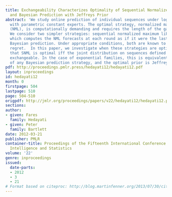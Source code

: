 ```yaml
---
title: Exchangeability Characterizes Optimality of Sequential Normalized Maximum Likelihood
  and Bayesian Prediction with Jeffreys Prior
abstract: 'We study online prediction of individual sequences under logarithmic loss
  with parametric constant experts. The optimal strategy, normalized maximum likelihood
  (NML), is computationally demanding and requires the length of the game to be known.
  We consider two simpler strategies: sequential normalized maximum likelihood (SNML),
  which computes the NML forecasts at each round as if it were the last round, and
  Bayesian prediction. Under appropriate conditions, both are known to achieve near-optimal
  regret.  In this paper, we investigate when these strategies are optimal. We show
  that SNML is optimal iff the joint distribution on sequences defined by SNML is
  exchangeable. In the case of exponential families, this is equivalent to the optimality
  of any Bayesian prediction strategy, and the optimal prior is Jeffreys prior.'
pdf: http://proceedings.pmlr.press/hedayati12/hedayati12.pdf
layout: inproceedings
id: hedayati12
month: 0
firstpage: 504
lastpage: 510
page: 504-510
origpdf: http://jmlr.org/proceedings/papers/v22/hedayati12/hedayati12.pdf
sections: 
author:
- given: Fares
  family: Hedayati
- given: Peter
  family: Bartlett
date: 2012-03-21
publisher: PMLR
container-title: Proceedings of the Fifteenth International Conference on Artificial
  Intelligence and Statistics
volume: '22'
genre: inproceedings
issued:
  date-parts:
  - 2012
  - 3
  - 21
# Format based on citeproc: http://blog.martinfenner.org/2013/07/30/citeproc-yaml-for-bibliographies/
---
```

